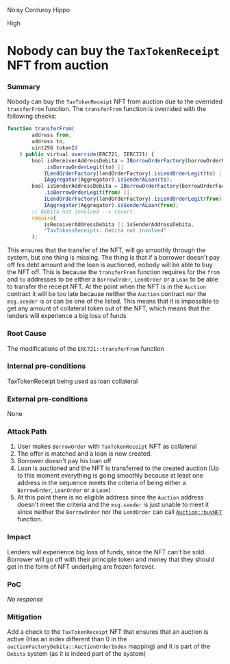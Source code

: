 Noisy Corduroy Hippo

High

# Nobody can buy the `TaxTokenReceipt` NFT from auction

### Summary

Nobody can buy the `TaxTokenReceipt` NFT from auction due to the overrided `transferFrom` function. The `transferFrom` function is overrided with the following checks:
```javascript
function transferFrom(
        address from,
        address to,
        uint256 tokenId
    ) public virtual override(ERC721, IERC721) {
        bool isReceiverAddressDebita = IBorrowOrderFactory(borrowOrderFactory)
            .isBorrowOrderLegit(to) ||
            ILendOrderFactory(lendOrderFactory).isLendOrderLegit(to) ||
            IAggregator(Aggregator).isSenderALoan(to);
        bool isSenderAddressDebita = IBorrowOrderFactory(borrowOrderFactory)
            .isBorrowOrderLegit(from) ||
            ILendOrderFactory(lendOrderFactory).isLendOrderLegit(from) ||
            IAggregator(Aggregator).isSenderALoan(from);
        // Debita not involved --> revert
        require(
            isReceiverAddressDebita || isSenderAddressDebita,
            "TaxTokensReceipts: Debita not involved"
        );
```
This ensures that the transfer of the NFT, will go smoothly through the system, but one thing is missing. The thing is that if a borrower doesn't pay off his debt amount and the loan is auctioned, nobody will be able to buy the NFT off. This is because the `transferFrom` function requires for the `from` and `to` addresses to be either a `BorrowOrder`, `LendOrder` or a `Loan` to be able to transfer the receipt NFT. At the point when the NFT is in the `Auction` contract it will be too late because neither the `Auction` contract nor the `msg.sender` is or can be one of the listed. This means that it is impossible to get any amount of collateral token out of the NFT, which means that the lenders will experience a big loss of funds

### Root Cause

The modifications of the `ERC721::transferFrom` function

### Internal pre-conditions

TaxTokenReceipt being used as loan collateral 

### External pre-conditions

None

### Attack Path

1. User makes `BorrowOrder` with `TaxTokenReceipt` NFT as collateral
2. The offer is matched and a loan is now created.
3. Borrower doesn't pay his loan off
4. Loan is auctioned and the NFT is transferred to the created auction (Up to this moment everything is going smoothly because at least one address in the sequence meets the criteria of being either a `BorrowOrder`, `LoanOrder` or a `Loan`)
5. At this point there is no eligible address  since the `Auction` address doesn't meet the criteria and the `msg.sender` is just unable to meet it since neither the `BorrowOrder` nor the `LendOrder` can call [`Auction::buyNFT`](https://github.com/sherlock-audit/2024-11-debita-finance-v3/blob/main/Debita-V3-Contracts/contracts/auctions/Auction.sol#L109-L161) function.

### Impact

Lenders will experience big loss of funds, since the NFT can't be sold. Borrower will go off with their principle token and money that they should get in the form of NFT underlying are frozen forever. 

### PoC

_No response_

### Mitigation

Add a check to the `TaxTokenReceipt` NFT that ensures that an auction is active (Has an index different than 0 in the `auctionFactoryDebita::AuctionOrderIndex` mapping) and it is part of the `Debita` system (as it is indeed part of the system)